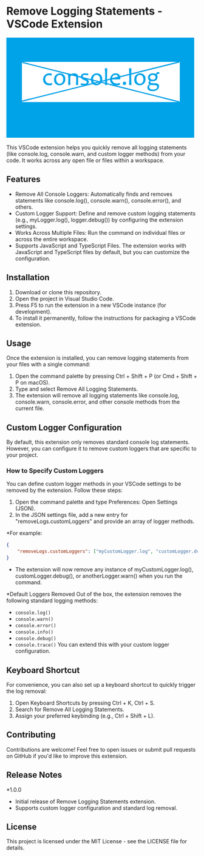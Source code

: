 # Remove Logging Statements - VSCode Extension
![Extension Icon](https://github.com/Bolaji06/RemoveLogs/blob/main/src/assets/logo.png)

This VSCode extension helps you quickly remove all logging statements (like console.log, console.warn, and custom logger methods) from your code. It works across any open file or files within a workspace.

## Features
- Remove All Console Loggers: Automatically finds and removes statements like console.log(), console.warn(), console.error(), and others.
- Custom Logger Support: Define and remove custom logging statements (e.g., myLogger.log(), logger.debug()) by configuring the extension settings.
- Works Across Multiple Files: Run the command on individual files or across the entire workspace.
- Supports JavaScript and TypeScript Files. The extension works with JavaScript and TypeScript files by default, but you can customize the configuration.
  
## Installation
1. Download or clone this repository.
2. Open the project in Visual Studio Code.
3. Press F5 to run the extension in a new VSCode instance (for development).
4. To install it permanently, follow the instructions for packaging a VSCode extension.
   
## Usage
Once the extension is installed, you can remove logging statements from your files with a single command:

1. Open the command palette by pressing Ctrl + Shift + P (or Cmd + Shift + P on macOS).
2. Type and select Remove All Logging Statements.
3. The extension will remove all logging statements like console.log, console.warn, console.error, and other console methods from the current file.

## Custom Logger Configuration
By default, this extension only removes standard console log statements. However, you can configure it to remove custom loggers that are specific to your project.

### How to Specify Custom Loggers
You can define custom logger methods in your VSCode settings to be removed by the extension. Follow these steps:

1. Open the command palette and type Preferences: Open Settings (JSON).
2. In the JSON settings file, add a new entry for "removeLogs.customLoggers" and provide an array of logger methods.
   
*For example:
```json
{
    "removeLogs.customLoggers": ["myCustomLogger.log", "customLogger.debug", "anotherLogger.warn"]
}
```

- The extension will now remove any instance of myCustomLogger.log(), customLogger.debug(), or anotherLogger.warn() when you run the command.
  
*Default Loggers Removed
Out of the box, the extension removes the following standard logging methods:

- `console.log()`
- `console.warn()`
- `console.error()`
- `console.info()`
- `console.debug()`
- `console.trace()`
You can extend this with your custom logger configuration.

## Keyboard Shortcut
For convenience, you can also set up a keyboard shortcut to quickly trigger the log removal:

1. Open Keyboard Shortcuts by pressing Ctrl + K, Ctrl + S.
2. Search for Remove All Logging Statements.
3. Assign your preferred keybinding (e.g., Ctrl + Shift + L).


## Contributing
Contributions are welcome! Feel free to open issues or submit pull requests on GitHub if you'd like to improve this extension.

## Release Notes
*1.0.0
- Initial release of Remove Logging Statements extension.
- Supports custom logger configuration and standard log removal.

## License
This project is licensed under the MIT License - see the LICENSE file for details.


